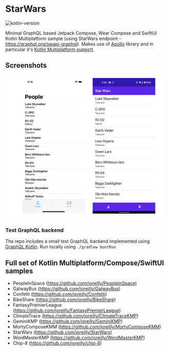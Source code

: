# StarWars

![kotlin-version](https://img.shields.io/badge/kotlin-2.2.0-blue?logo=kotlin)

Minimal GraphQL based Jetpack Compose, Wear Compose and SwiftUI Kotlin Multiplatform sample (using StarWars endpoint - https://graphql.org/swapi-graphql).
Makes use of [Apollo](https://github.com/apollographql/apollo-android) library and in particular
it's [Kotlin Multiplatform support](https://www.apollographql.com/docs/android/essentials/get-started-multiplatform/).


## Screenshots

![StarWars Screenshot](/art/screenshot1.png?raw=true )


### Test GraphQL backend 

The repo includes a small test GraphQL backend implemented using [GraphQL Kotlin](https://github.com/ExpediaGroup/graphql-kotlin). Run locally using `./gradlew bootRun`

## Full set of Kotlin Multiplatform/Compose/SwiftUI samples

*  PeopleInSpace (https://github.com/joreilly/PeopleInSpace)
*  GalwayBus (https://github.com/joreilly/GalwayBus)
*  Confetti (https://github.com/joreilly/Confetti)
*  BikeShare (https://github.com/joreilly/BikeShare)
*  FantasyPremierLeague (https://github.com/joreilly/FantasyPremierLeague)
*  ClimateTrace (https://github.com/joreilly/ClimateTraceKMP)
*  GeminiKMP (https://github.com/joreilly/GeminiKMP)
*  MortyComposeKMM (https://github.com/joreilly/MortyComposeKMM)
*  StarWars (https://github.com/joreilly/StarWars)
*  WordMasterKMP (https://github.com/joreilly/WordMasterKMP)
*  Chip-8 (https://github.com/joreilly/chip-8)

